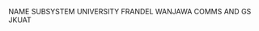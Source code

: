 NAME                             SUBSYSTEM                                   UNIVERSITY
FRANDEL WANJAWA                  COMMS AND GS                                JKUAT